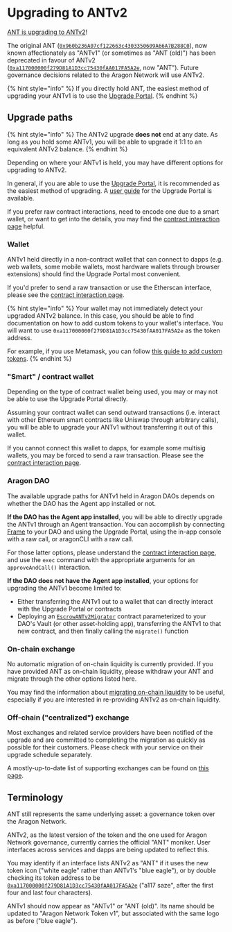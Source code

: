 # Upgrading to ANTv2

[ANT is upgrading to ANTv2](https://aragon.org/blog/antv2)!

The original ANT ([`0x960b236A07cf122663c4303350609A66A7B288C0`](https://etherscan.io/address/0x960b236A07cf122663c4303350609A66A7B288C0)), now known affectionately as "ANTv1" (or sometimes as "ANT (old)") has been deprecated in favour of ANTv2 ([`0xa117000000f279D81A1D3cc75430fAA017FA5A2e`](https://etherscan.io/address/0xa117000000f279d81a1d3cc75430faa017fa5a2e), now "ANT"). Future governance decisions related to the Aragon Network will use ANTv2.

{% hint style="info" %}
If you directly hold ANT, the easiest method of upgrading your ANTv1 is to use the [Upgrade Portal](upgrade.aragon.org).
{% endhint %}

## Upgrade paths

{% hint style="info" %}
The ANTv2 upgrade **does not** end at any date. As long as you hold some ANTv1, you will be able to upgrade it 1:1 to an equivalent ANTv2 balance.
{% endhint %}

Depending on where your ANTv1 is held, you may have different options for upgrading to ANTv2.

In general, if you are able to use the [Upgrade Portal](upgrade.aragon.org), it is recommended as the easiest method of upgrading. A [user guide](upgrade-portal) for the Upgrade Portal is available.

If you prefer raw contract interactions, need to encode one due to a smart wallet, or want to get into the details, you may find the [contract interaction page](./upgrade-contract-interaction) helpful.

### Wallet

ANTv1 held directly in a non-contract wallet that can connect to dapps (e.g. web wallets, some mobile wallets, most hardware wallets through browser extensions) should find the Upgrade Portal most convenient.

If you'd prefer to send a raw transaction or use the Etherscan interface, please see the [contract interaction page](./upgrade-contract-interaction).

{% hint style="info" %}
Your wallet may not immediately detect your upgraded ANTv2 balance. In this case, you should be able to find documentation on how to add custom tokens to your wallet's interface. You will want to use `0xa117000000f279D81A1D3cc75430fAA017FA5A2e` as the token address.

For example, if you use Metamask, you can follow [this guide to add custom tokens](https://metamask.zendesk.com/hc/en-us/articles/360015489031-How-to-View-See-Your-Tokens-in-Metamask).
{% endhint %}

### "Smart" / contract wallet

Depending on the type of contract wallet being used, you may or may not be able to use the Upgrade Portal directly.

Assuming your contract wallet can send outward transactions (i.e. interact with other Ethereum smart contracts like Uniswap through arbitrary calls), you will be able to upgrade your ANTv1 without transferring it out of this wallet.

If you cannot connect this wallet to dapps, for example some multisig wallets, you may be forced to send a raw transaction. Please see the [contract interaction page](./upgrade-contract-interaction).

### Aragon DAO

The available upgrade paths for ANTv1 held in Aragon DAOs depends on whether the DAO has the Agent app installed or not.

**If the DAO has the Agent app installed**, you will be able to directly upgrade the ANTv1 through an Agent transaction. You can accomplish by connecting [Frame](http://frame.sh/) to your DAO and using the Upgrade Portal, using the in-app console with a raw call, or aragonCLI with a raw call.

For those latter options, please understand the [contract interaction
page](./upgrade-contract-interaction), and use the `exec` command with the appropriate arguments for an `approveAndCall()` interaction.

**If the DAO does not have the Agent app installed**, your options for upgrading the ANTv1 become limited to:

- Either transferring the ANTv1 out to a wallet that can directly interact with the Upgrade Portal or contracts
- Deploying an [`EscrowANTv2Migrator`](https://github.com/aragon/aragon-network-token/blob/master/packages/v2/contracts/EscrowANTv2Migrator.sol) contract parameterized to your DAO's Vault (or other asset-holding app), transferring the ANTv1 to that new contract, and then finally calling the `migrate()` function

### On-chain exchange

No automatic migration of on-chain liquidity is currently provided. If you have provided ANT as on-chain liquidity, please withdraw your ANT and migrate through the other options listed here.

You may find the information about [migrating on-chain liquidity](./upgrade-migrating-liquidity.md) to be useful, especially if you are interested in re-providing ANTv2 as on-chain liquidity.

### Off-chain ("centralized") exchange

Most exchanges and related service providers have been notified of the upgrade and are committed to completing the migration as quickly as possible for their customers. Please check with your service on their upgrade schedule separately.

A mostly-up-to-date list of supporting exchanges can be found on [this page](https://aragon.org/token/exchanges).

## Terminology

ANT still represents the same underlying asset: a governance token over the Aragon Network.

ANTv2, as the latest version of the token and the one used for Aragon Network governance, currently carries the official "ANT" moniker. User interfaces across services and dapps are being updated to reflect this.

You may identify if an interface lists ANTv2 as "ANT" if it uses the new token icon ("white eagle" rather than ANTv1's "blue eagle"), or by double checking its token address to be [`0xa117000000f279D81A1D3cc75430fAA017FA5A2e`](https://etherscan.io/address/0xa117000000f279d81a1d3cc75430faa017fa5a2e) ("a117 saze", after the first four and last four characters).

ANTv1 should now appear as "ANTv1" or "ANT (old)". Its name should be updated to "Aragon Network Token v1", but associated with the same logo as before ("blue eagle").
